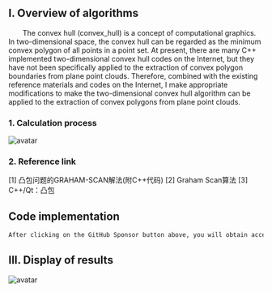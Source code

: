 ##  I. Overview of algorithms 

  The convex hull (convex_hull) is a concept of computational graphics. In two-dimensional space, the convex hull can be regarded as the minimum convex polygon of all points in a point set. At present, there are many C++ implemented two-dimensional convex hull codes on the Internet, but they have not been specifically applied to the extraction of convex polygon boundaries from plane point clouds. Therefore, combined with the existing reference materials and codes on the Internet, I make appropriate modifications to make the two-dimensional convex hull algorithm can be applied to the extraction of convex polygons from plane point clouds. 

###  1. Calculation process 

![avatar]( 616d225abcb84bb092b2a35112b66980.png) 

###  2. Reference link 

[1] 凸包问题的GRAHAM-SCAN解法(附C++代码) [2] Graham Scan算法 [3] C++/Qt：凸包 

##  Code implementation 

 ```python  
After clicking on the GitHub Sponsor button above, you will obtain access permissions to my private code repository ( https://github.com/slowlon/my_code_bar ) to view this blog code. By searching the code number of this blog, you can find the code you need, code number is: 2024020309574511238
 ```  
##  III. Display of results 

![avatar]( d18de6a3274c42e181f5f40a53626d1b.png) 


